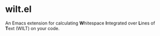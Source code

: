 # wilt.el

An Emacs extension for calculating **W**hitespace **I**ntegrated over **L**ines of
**T**ext (WILT) on your code.
